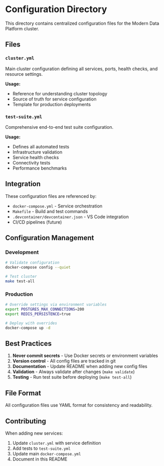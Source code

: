 # Configuration Directory

This directory contains centralized configuration files for the Modern Data Platform cluster.

## Files

### `cluster.yml`
Main cluster configuration defining all services, ports, health checks, and resource settings.

**Usage:**
- Reference for understanding cluster topology
- Source of truth for service configuration
- Template for production deployments

### `test-suite.yml`
Comprehensive end-to-end test suite configuration.

**Usage:**
- Defines all automated tests
- Infrastructure validation
- Service health checks
- Connectivity tests
- Performance benchmarks

## Integration

These configuration files are referenced by:
- `docker-compose.yml` - Service orchestration
- `Makefile` - Build and test commands
- `.devcontainer/devcontainer.json` - VS Code integration
- CI/CD pipelines (future)

## Configuration Management

### Development
```bash
# Validate configuration
docker-compose config --quiet

# Test cluster
make test-all
```

### Production
```bash
# Override settings via environment variables
export POSTGRES_MAX_CONNECTIONS=200
export REDIS_PERSISTENCE=true

# Deploy with overrides
docker-compose up -d
```

## Best Practices

1. **Never commit secrets** - Use Docker secrets or environment variables
2. **Version control** - All config files are tracked in git
3. **Documentation** - Update README when adding new config files
4. **Validation** - Always validate after changes (`make validate`)
5. **Testing** - Run test suite before deploying (`make test-all`)

## File Format

All configuration files use YAML format for consistency and readability.

## Contributing

When adding new services:
1. Update `cluster.yml` with service definition
2. Add tests to `test-suite.yml`
3. Update main `docker-compose.yml`
4. Document in this README
